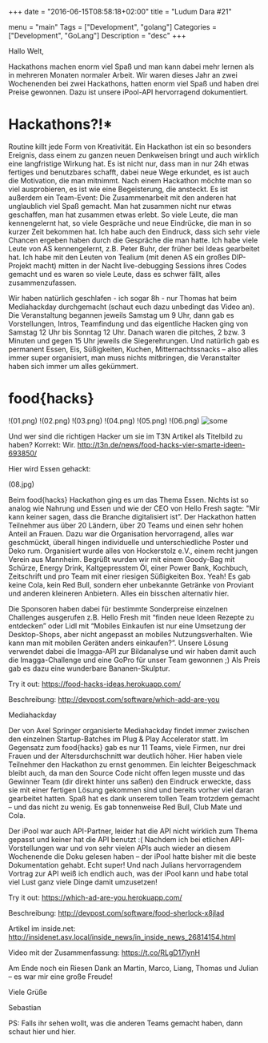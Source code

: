 +++
date = "2016-06-15T08:58:18+02:00"
title = "Ludum Dara #21"

menu = "main"
Tags = ["Development", "golang"]
Categories = ["Development", "GoLang"]
Description = "desc"
+++


Hallo Welt,

Hackathons machen enorm viel Spaß und man kann dabei mehr lernen als in mehreren Monaten normaler Arbeit. Wir waren dieses Jahr an zwei Wochenenden bei zwei Hackathons, hatten enorm viel Spaß und haben drei Preise gewonnen. Dazu ist unsere iPool-API hervorragend dokumentiert.



# Hackathons?!*

Routine killt jede Form von Kreativität. Ein Hackathon ist ein so besonders Ereignis, dass einem zu ganzen neuen Denkweisen bringt und auch wirklich eine langfristige Wirkung hat. Es ist nicht nur, dass man in nur 24h etwas fertiges und benutzbares schafft, dabei neue Wege erkundet, es ist auch die Motivation, die man mitnimmt. Nach einem Hackathon möchte man so viel ausprobieren, es ist wie eine Begeisterung, die ansteckt. Es ist außerdem ein Team-Event: Die Zusammenarbeit mit den anderen hat unglaublich viel Spaß gemacht. Man hat zusammen nicht nur etwas geschaffen, man hat zusammen etwas erlebt. So viele Leute, die man kennengelernt hat, so viele Gespräche und neue Eindrücke, die man in so kurzer Zeit bekommen hat. Ich habe auch den Eindruck, dass sich sehr viele Chancen ergeben haben durch die Gespräche die man hatte. Ich habe viele Leute von AS kennengelernt, z.B. Peter Buhr, der früher bei Ideas gearbeitet hat. Ich habe mit den Leuten von Tealium (mit denen AS ein großes DIP-Projekt macht) mitten in der Nacht live-debugging Sessions ihres Codes gemacht und es waren so viele Leute, dass es schwer fällt, alles zusammenzufassen.

Wir haben natürlich geschlafen - ich sogar 8h - nur Thomas hat beim Mediahackday durchgemacht (schaut euch dazu unbedingt das Video an). Die Veranstaltung begannen jeweils Samstag um 9 Uhr, dann gab es Vorstellungen, Intros, Teamfindung und das eigentliche Hacken ging von Samstag 12 Uhr bis Sonntag 12 Uhr. Danach waren die pitches, 2 bzw. 3 Minuten und gegen 15 Uhr jeweils die Siegerehrungen. Und natürlich gab es permanent Essen, Eis, Süßigkeiten, Kuchen, Mitternachtssnacks – also alles immer super organisiert, man muss nichts mitbringen, die Veranstalter haben sich immer um alles gekümmert.

# food{hacks}

!(01.png)
!(02.png)
!(03.png)
!(04.png)
!(05.png)
!(06.png)
![some](07.png)



Und wer sind die richtigen Hacker um sie im T3N Artikel als Titelbild zu haben? Korrekt: Wir. http://t3n.de/news/food-hacks-vier-smarte-ideen-693850/

Hier wird Essen gehackt:

(08.jpg)

Beim food{hacks} Hackathon ging es um das Thema Essen. Nichts ist so analog wie Nahrung und Essen und wie der CEO von Hello Fresh sagte: "Mir kann keiner sagen, dass die Branche digitalisiert ist”. Der Hackathon hatten Teilnehmer aus über 20 Ländern, über 20 Teams und einen sehr hohen Anteil an Frauen. Dazu war die Organisation hervorragend, alles war geschmückt, überall hingen individuelle und unterschiedliche Poster und Deko rum. Organisiert wurde alles von Hockerstolz e.V., einem recht jungen Verein aus Mannheim. Begrüßt wurden wir mit einem Goody-Bag mit Schürze, Energy Drink, Kaltgepresstem Öl, einer Power Bank, Kochbuch, Zeitschrift und pro Team mit einer riesigen Süßigkeiten Box. Yeah! Es gab keine Cola, kein Red Bull, sondern eher unbekannte Getränke von Proviant und anderen kleineren Anbietern. Alles ein bisschen alternativ hier.

Die Sponsoren haben dabei für bestimmte Sonderpreise einzelnen Challenges ausgerufen z.B. Hello Fresh mit “finden neue Ideen Rezepte zu entdecken” oder Lidl mit “Mobiles Einkaufen ist nur eine Umsetzung der Desktop-Shops, aber nicht angepasst an mobiles Nutzungsverhalten. Wie kann man mit mobilen Geräten anders einkaufen?”. Unsere Lösung verwendet dabei die Imagga-API zur Bildanalyse und wir haben damit auch die Imagga-Challenge und eine GoPro für unser Team gewonnen ;) Als Preis gab es dazu eine wunderbare Bananen-Skulptur.

Try it out: https://food-hacks-ideas.herokuapp.com/

Beschreibung: http://devpost.com/software/which-add-are-you

Mediahackday











Der von Axel Springer organisierte Mediahackday findet immer zwischen den einzelnen Startup-Batches im Plug & Play Accelerator statt. Im Gegensatz zum food{hacks} gab es nur 11 Teams, viele Firmen, nur drei Frauen und der Altersdurchschnitt war deutlich höher. Hier haben viele Teilnehmer den Hackathon zu ernst genommen. Ein leichter Beigeschmack bleibt auch, da man den Source Code nicht offen legen musste und das Gewinner Team (dir direkt hinter uns saßen) den Eindruck erweckte, dass sie mit einer fertigen Lösung gekommen sind und bereits vorher viel daran gearbeitet hatten. Spaß hat es dank unserem tollen Team trotzdem gemacht – und das nicht zu wenig. Es gab tonnenweise Red Bull, Club Mate und Cola.

Der iPool war auch API-Partner, leider hat die API nicht wirklich zum Thema gepasst und keiner hat die API benutzt :( Nachdem ich bei etlichen API-Vorstellungen war und von sehr vielen APIs auch wieder an diesem Wochenende die Doku gelesen haben – der iPool hatte bisher mit die beste Dokumentation gehabt. Echt super! Und nach Julians hervorragendem Vortrag zur API weiß ich endlich auch, was der iPool kann und habe total viel Lust ganz viele Dinge damit umzusetzen!

Try it out: https://which-ad-are-you.herokuapp.com/

Beschreibung: http://devpost.com/software/food-sherlock-x8jlad

Artikel im inside.net: http://insidenet.asv.local/inside_news/in_inside_news_26814154.html

Video mit der Zusammenfassung: https://t.co/RLgD17lynH

Am Ende noch ein Riesen Dank an Martin, Marco, Liang, Thomas und Julian – es war mir eine große Freude!

Viele Grüße

Sebastian

PS: Falls ihr sehen wollt, was die anderen Teams gemacht haben, dann schaut hier und hier.